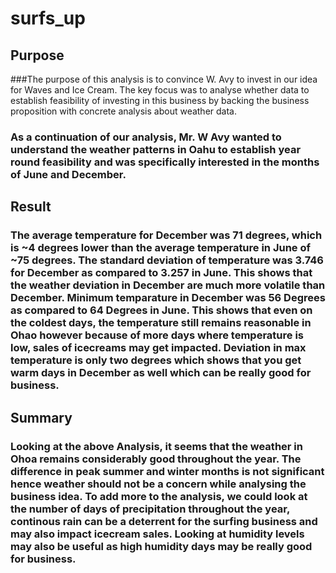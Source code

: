 # surfs_up

## Purpose 

###The purpose of this analysis is to convince W. Avy to invest in our idea for Waves and Ice Cream. The key focus was to analyse whether data to establish feasibility of investing in this business by backing the business proposition with concrete analysis about weather data.

### As a continuation of our analysis, Mr. W Avy wanted to understand the weather patterns in Oahu to establish year round feasibility and was specifically interested in the months of June and December.

## Result
### The average temperature for December was 71 degrees, which is ~4 degrees lower than the average temperature in June of ~75 degrees. The standard deviation of temperature was 3.746 for December as compared to 3.257 in June. This shows that the weather deviation in December are much more volatile than December. Minimum temparature in December was 56 Degrees as compared to 64 Degrees in June. This shows that even on the coldest days, the temperature still remains reasonable in Ohao however because of more days where temperature is low, sales of icecreams may get impacted. Deviation in max temperature is only two degrees which shows that you get warm days in December as well which can be really good for business.

## Summary
### Looking at the above Analysis, it seems that the weather in Ohoa remains considerably good throughout the year. The difference in peak summer and winter months is not significant hence weather should not be a concern while analysing the business idea. To add more to the analysis, we could look at the number of days of precipitation throughout the year, continous rain can be a deterrent for the surfing business and may also impact icecream sales. Looking at humidity levels may also be useful as high humidity days may be really good for business.


